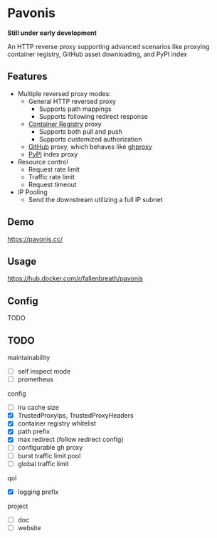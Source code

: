 # Pavonis

**Still under early development**

An HTTP reverse proxy supporting advanced scenarios like proxying container registry, 
GitHub asset downloading, and PyPI index

## Features

- Multiple reversed proxy modes:
    - General HTTP reversed proxy
        - Supports path mappings
        - Supports following redirect response
    - [Container Registry](https://distribution.github.io/distribution/) proxy
        - Supports both pull and push
        - Supports customized authorization
    - [GitHub](https://github.com/) proxy, which behaves like [ghproxy](https://ghproxy.link/)
    - [PyPI](https://pypi.org/) index proxy
- Resource control
    - Request rate limit
    - Traffic rate limit
    - Request timeout
- IP Pooling
    - Send the downstream utilizing a full IP subnet

## Demo

https://pavonis.cc/

## Usage

https://hub.docker.com/r/fallenbreath/pavonis

## Config

TODO

## TODO

maintainability

- [ ] self inspect mode
- [ ] prometheus

config

- [ ] lru cache size
- [x] TrustedProxyIps, TrustedProxyHeaders
- [x] container registry whitelist
- [x] path prefix
- [x] max redirect (follow redirect config)
- [ ] configurable gh proxy
- [ ] burst traffic limit pool
- [ ] global traffic limit

qol

- [x] logging prefix

project

- [ ] doc
- [ ] website
